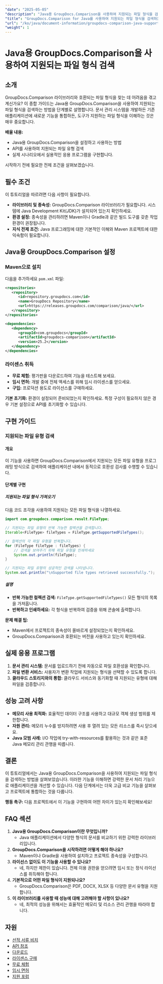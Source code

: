 ```yaml
---
"date": "2025-05-05"
"description": "Java용 GroupDocs.Comparison을 사용하여 지원되는 파일 형식을 검색하는 방법을 알아보세요. 이 단계별 튜토리얼을 따라 문서 관리 시스템을 개선해 보세요."
"title": "GroupDocs.Comparison for Java를 사용하여 지원되는 파일 형식을 검색하는 포괄적인 가이드"
"url": "/ko/java/document-information/groupdocs-comparison-java-supported-formats/"
"weight": 1
---
```


# Java용 GroupDocs.Comparison을 사용하여 지원되는 파일 형식 검색

## 소개

GroupDocs.Comparison 라이브러리와 호환되는 파일 형식을 찾는 데 어려움을 겪고 계신가요? 이 종합 가이드는 Java용 GroupDocs.Comparison을 사용하여 지원되는 파일 형식을 검색하는 방법을 단계별로 설명합니다. 문서 관리 시스템을 개발하든 기존 애플리케이션에 새로운 기능을 통합하든, 도구가 지원하는 파일 형식을 이해하는 것은 매우 중요합니다.

**배울 내용:**
- Java용 GroupDocs.Comparison을 설정하고 사용하는 방법
- API를 사용하여 지원되는 파일 유형 검색
- 실제 시나리오에서 실용적인 응용 프로그램을 구현합니다.

시작하기 전에 필요한 전제 조건을 살펴보겠습니다.

## 필수 조건

이 튜토리얼을 따르려면 다음 사항이 필요합니다.

- **라이브러리 및 종속성:** GroupDocs.Comparison 라이브러리가 필요합니다. 시스템에 Java Development Kit(JDK)가 설치되어 있는지 확인하세요.
- **환경 설정:** 종속성을 관리하려면 Maven이나 Gradle과 같은 빌드 도구를 갖춘 작업 환경이 권장됩니다.
- **지식 전제 조건:** Java 프로그래밍에 대한 기본적인 이해와 Maven 프로젝트에 대한 익숙함이 필요합니다.

## Java용 GroupDocs.Comparison 설정

### Maven으로 설치

다음을 추가하세요 `pom.xml` 파일:

```xml
<repositories>
   <repository>
      <id>repository.groupdocs.com</id>
      <name>GroupDocs Repository</name>
      <url>https://releases.groupdocs.com/comparison/java/</url>
   </repository>
</repositories>

<dependencies>
   <dependency>
      <groupId>com.groupdocs</groupId>
      <artifactId>groupdocs-comparison</artifactId>
      <version>25.2</version>
   </dependency>
</dependencies>
```

### 라이센스 취득

- **무료 체험:** 평가판을 다운로드하여 기능을 테스트해 보세요.
- **임시 면허:** 개발 중에 전체 액세스를 위해 임시 라이센스를 얻으세요.
- **구입:** 프로덕션 용도로 라이선스를 구매하세요.

**기본 초기화:**
환경이 설정되어 준비되었는지 확인하세요. 특정 구성이 필요하지 않은 경우 기본 설정으로 API를 초기화할 수 있습니다.

## 구현 가이드

### 지원되는 파일 유형 검색

#### 개요
이 기능을 사용하면 GroupDocs.Comparison에서 지원되는 모든 파일 유형을 프로그래밍 방식으로 검색하여 애플리케이션 내에서 동적으로 호환성 검사를 수행할 수 있습니다.

#### 단계별 구현

##### 지원되는 파일 형식 가져오기

다음 코드 조각을 사용하여 지원되는 모든 파일 형식을 나열하세요.

```java
import com.groupdocs.comparison.result.FileType;

// 지원되는 파일 유형의 반복 가능한 컬렉션을 검색합니다.
Iterable<FileType> fileTypes = FileType.getSupportedFileTypes();

// 컬렉션의 각 파일 유형을 반복합니다.
for (FileType fileType : fileTypes) {
    // 검색을 보여주기 위해 파일 유형을 인쇄하세요
    System.out.println(fileType);
}

// 지원되는 파일 유형의 성공적인 검색을 나타냅니다.
System.out.println("\nSupported file types retrieved successfully.");
```

##### 설명
- **반복 가능한 컬렉션 검색:** `FileType.getSupportedFileTypes()` 모든 형식의 목록을 가져옵니다.
- **반복하고 인쇄하세요:** 각 형식을 반복하여 검증을 위해 콘솔에 출력합니다.

**문제 해결 팁:**
- Maven에서 프로젝트의 종속성이 올바르게 설정되었는지 확인하세요.
- GroupDocs.Comparison과 호환되는 버전을 사용하고 있는지 확인하세요.

## 실제 응용 프로그램

1. **문서 관리 시스템:** 문서를 업로드하기 전에 자동으로 파일 호환성을 확인합니다.
2. **파일 변환 서비스:** 사용자가 변환 작업에 지원되는 형식을 선택할 수 있도록 합니다.
3. **클라우드 스토리지와의 통합:** 클라우드 서비스와 동기화할 때 지원되는 유형에 대해 파일을 검증합니다.

## 성능 고려 사항

- **메모리 사용 최적화:** 효율적인 데이터 구조를 사용하고 대규모 객체 생성 범위를 제한합니다.
- **자원 관리:** 메모리 누수를 방지하려면 사용 후 열려 있는 모든 리소스를 즉시 닫으세요.
- **Java 모범 사례:** I/O 작업에 try-with-resources를 활용하는 것과 같은 표준 Java 메모리 관리 관행을 따릅니다.

## 결론

이 튜토리얼에서는 Java용 GroupDocs.Comparison을 사용하여 지원되는 파일 형식을 검색하는 방법을 살펴보았습니다. 이러한 기능을 이해하면 강력한 문서 처리 기능으로 애플리케이션을 개선할 수 있습니다. 다음 단계에서는 더욱 고급 비교 기능을 살펴보고 프로젝트에 통합하는 것을 다룹니다.

**행동 촉구:** 다음 프로젝트에서 이 기능을 구현하여 어떤 차이가 있는지 확인해보세요!

## FAQ 섹션

1. **Java용 GroupDocs.Comparison이란 무엇입니까?**
   - Java 애플리케이션에서 다양한 형식의 문서를 비교하기 위한 강력한 라이브러리입니다.
2. **GroupDocs.Comparison을 시작하려면 어떻게 해야 하나요?**
   - Maven이나 Gradle을 사용하여 설치하고 프로젝트 종속성을 구성합니다.
3. **라이선스 없이도 이 기능을 사용할 수 있나요?**
   - 네, 하지만 제한이 있습니다. 전체 이용 권한을 얻으려면 임시 또는 정식 라이선스를 취득해야 합니다.
4. **기본적으로 어떤 파일 형식이 지원되나요?**
   - GroupDocs.Comparison은 PDF, DOCX, XLSX 등 다양한 문서 유형을 지원합니다.
5. **이 라이브러리를 사용할 때 성능에 대해 고려해야 할 사항이 있나요?**
   - 네, 최적의 성능을 위해서는 효율적인 메모리 및 리소스 관리 관행을 따라야 합니다.

## 자원

- [선적 서류 비치](https://docs.groupdocs.com/comparison/java/)
- [API 참조](https://reference.groupdocs.com/comparison/java/)
- [다운로드](https://releases.groupdocs.com/comparison/java/)
- [라이센스 구매](https://purchase.groupdocs.com/buy)
- [무료 체험](https://releases.groupdocs.com/comparison/java/)
- [임시 면허](https://purchase.groupdocs.com/temporary-license/)
- [지원 포럼](https://forum.groupdocs.com/c/comparison)